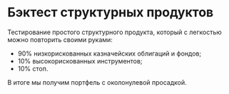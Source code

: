 # Бэктест структурных продуктов

Тестирование простого структурного продукта, который с легкостью можно повторить своими руками:

* 90% низкорискованных казначейских облигаций и фондов;
* 10% высокорискованных инструментов;
* 10% стоп.

В итоге мы получим портфель с околонулевой просадкой.
